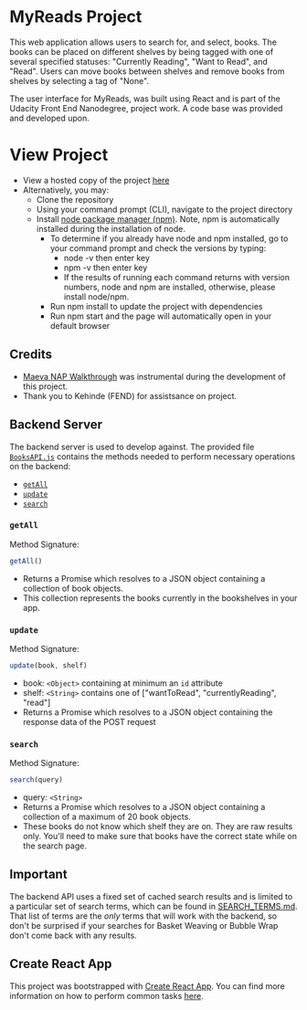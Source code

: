 # MyReads Project
This web application allows users to search for, and select, books. The books can be placed on different shelves by being tagged with one of several specified statuses: "Currently Reading", "Want to Read", and "Read". Users can move books between shelves and remove books from shelves by selecting a tag of "None".

The user interface for MyReads, was built using React and is part of the Udacity Front End Nanodegree, project work. A code base was provided and developed upon.

# View Project
* View a hosted copy of the project [here](https://brave-lovelace-89002e.netlify.com/)
* Alternatively, you may: 
  * Clone the repository
  * Using your command prompt (CLI), navigate to the project directory
  * Install [node package manager (npm)](https://nodejs.org/en/). Note, npm is automatically installed during the installation of node.
    * To determine if you already have node and npm installed, go to your command prompt and check the versions by typing:
      * node -v   then enter key
      * npm -v    then enter key
      * If the results of running each command returns with version numbers, node and npm are installed, otherwise, please install node/npm.
    * Run npm install to update the project with dependencies
    * Run npm start and the page will automatically open in your default browser

## Credits
* [Maeva NAP Walkthrough](https://youtu.be/i6L2jLHV9j8) was instrumental during the development of this project.
* Thank you to Kehinde (FEND) for assistsance on project.

## Backend Server
The backend server is used to develop against. The provided file [`BooksAPI.js`](src/BooksAPI.js) contains the methods needed to perform necessary operations on the backend:

* [`getAll`](#getall)
* [`update`](#update)
* [`search`](#search)

### `getAll`

Method Signature:

```js
getAll()
```

* Returns a Promise which resolves to a JSON object containing a collection of book objects.
* This collection represents the books currently in the bookshelves in your app.

### `update`

Method Signature:

```js
update(book, shelf)
```

* book: `<Object>` containing at minimum an `id` attribute
* shelf: `<String>` contains one of ["wantToRead", "currentlyReading", "read"]  
* Returns a Promise which resolves to a JSON object containing the response data of the POST request

### `search`

Method Signature:

```js
search(query)
```

* query: `<String>`
* Returns a Promise which resolves to a JSON object containing a collection of a maximum of 20 book objects.
* These books do not know which shelf they are on. They are raw results only. You'll need to make sure that books have the correct state while on the search page.

## Important
The backend API uses a fixed set of cached search results and is limited to a particular set of search terms, which can be found in [SEARCH_TERMS.md](SEARCH_TERMS.md). That list of terms are the _only_ terms that will work with the backend, so don't be surprised if your searches for Basket Weaving or Bubble Wrap don't come back with any results.

## Create React App

This project was bootstrapped with [Create React App](https://github.com/facebookincubator/create-react-app). You can find more information on how to perform common tasks [here](https://github.com/facebookincubator/create-react-app/blob/master/packages/react-scripts/template/README.md).